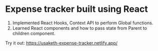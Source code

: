 # Expense tracker built using React
1. Implemented React Hooks, Context API to perform Global functions.
2. Learned React components and how to pass state from Parent to children component.

Try it out: https://usaketh-expense-tracker.netlify.app/
